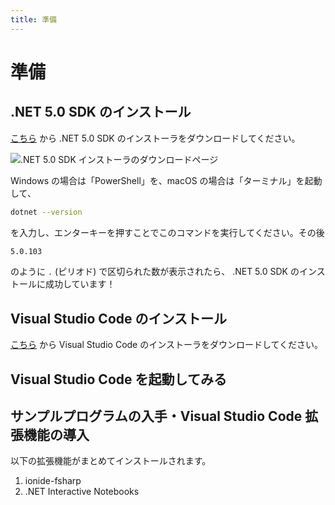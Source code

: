 ```yaml
---
title: 準備
---
```


# 準備

## <span class="word">.NET 5.0 SDK</span> の<span class="word">インストール</span>

<!-- TODO: .NET 5.0 SDK の導入手順をもっと丁寧に説明する -->

[こちら](https://dotnet.microsoft.com/download/dotnet/5.0) から .NET 5.0 SDK のインストーラをダウンロードしてください。

![.NET 5.0 SDK インストーラのダウンロードページ](images/dotnet5-dl.png)

Windows の場合は「PowerShell」を、macOS の場合は「ターミナル」を起動して、

```bash
dotnet --version
```

を入力し、エンターキーを押すことでこのコマンドを実行してください。その後

```bash
5.0.103
```

のように `.` (ピリオド) で区切られた数が表示されたら、 .NET 5.0 SDK のインストールに成功しています！

## <span class="word">Visual Studio Code</span> の<span class="word">インストール</span>

[こちら](https://code.visualstudio.com/download) から Visual Studio Code のインストーラをダウンロードしてください。

<!-- スクリーンショットを貼る -->

## <span class="word">Visual Studio Code</span> を<span class="word">起動してみる</span>

<!-- スクリーンショットを貼る -->

## <span class="word">サンプルプログラム</span>の<span class="word">入手</span>・<span class="word">Visual Studio Code</span> <span class="word">拡張機能</span>の<span class="word">導入</span>

<!-- [こちら](...) からサンプルプログラムを入手してください -->

以下の拡張機能がまとめてインストールされます。

1. ionide-fsharp
2. .NET Interactive Notebooks
